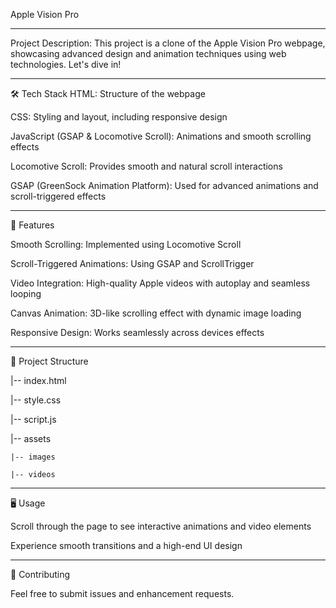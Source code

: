 Apple Vision Pro 
__________________________________________________________________________________________________________________________________________________

Project Description: 
This project is a clone of the Apple Vision Pro webpage, showcasing advanced design and animation techniques using web technologies. 
Let's dive in! 

_________________________________________________________________________________________________________________________________________________

🛠 Tech Stack
HTML: Structure of the webpage

CSS: Styling and layout, including responsive design

JavaScript (GSAP & Locomotive Scroll): Animations and smooth scrolling effects

Locomotive Scroll: Provides smooth and natural scroll interactions

GSAP (GreenSock Animation Platform): Used for advanced animations and scroll-triggered effects

_________________________________________________________________________________________________________________________________________________

🚀 Features

Smooth Scrolling: Implemented using Locomotive Scroll

Scroll-Triggered Animations: Using GSAP and ScrollTrigger

Video Integration: High-quality Apple videos with autoplay and seamless looping

Canvas Animation: 3D-like scrolling effect with dynamic image loading

Responsive Design: Works seamlessly across devices effects

_________________________________________________________________________________________________________________________________________________

📂 Project Structure

|-- index.html

|-- style.css

|-- script.js

|-- assets

    |-- images
    
    |-- videos

________________________________________________________________________________________________________________________________________________

🖥 Usage

Scroll through the page to see interactive animations and video elements

Experience smooth transitions and a high-end UI design

_________________________________________________________________________________________________________________________________________________

🤝 Contributing

Feel free to submit issues and enhancement requests.
